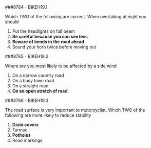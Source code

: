 ###8784 - BIKEH19.1

Which TWO of the following are correct. When overtaking at night you should

1.  Put the headlights on full beam 
2.  **Be careful because you can see less** 
3.  **Beware of bends in the road ahead** 
4.  Sound your horn twice before moving out 


###8785 - BIKEH19.2

Where are you most likely to be affected by a side wind

1.  On a narrow country road 
2.  On a busy town road 
3.  On a straight road 
4.  **On an open stretch of road**


###8786 - BIKEH19.3

The road surface is very important to motorcyclist. Which TWO of the following are more likely to reduce stability

1.  **Drain covers** 
2.  Tarmac 
3.  **Potholes** 
4.  Road markings 


